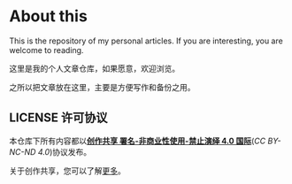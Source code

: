 # About this
This is the repository of my personal articles.
If you are interesting, you are welcome to reading.

这里是我的个人文章仓库，如果愿意，欢迎浏览。

之所以把文章放在这里，主要是方便写作和备份之用。

## LICENSE 许可协议

本仓库下所有内容都以[**创作共享 署名-非商业性使用-禁止演绎 4.0 国际**](https://creativecommons.org/licenses/by-nc-nd/4.0/deed.zh)(*CC BY-NC-ND 4.0*)协议发布。

关于创作共享，您可以了解[更多](https://creativecommons.org/licenses/)。

